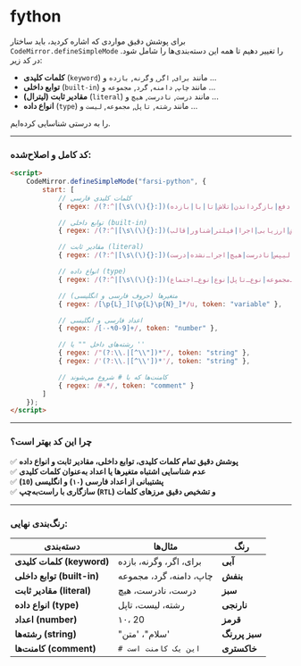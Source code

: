 # fython


برای پوشش دقیق مواردی که اشاره کردید، باید ساختار `CodeMirror.defineSimpleMode` را تغییر دهیم تا همه این دسته‌بندی‌ها را شامل شود. در کد زیر:  

- **کلمات کلیدی** (`keyword`) مانند `برای`, `اگر`, `وگرنه`, `بازده` و ...  
- **توابع داخلی** (`built-in`) مانند `چاپ`, `دامنه`, `گرد`, `مجموعه` و ...  
- **مقادیر ثابت (لیترال)** (`literal`) مانند `درست`, `نادرست`, `هیچ` و ...  
- **انواع داده** (`type`) مانند `رشته`, `تاپل`, `مجموعه`, `لیست` و ...  

را به درستی شناسایی کرده‌ایم.  

---

### **کد کامل و اصلاح‌شده:**
```html
<script>
    CodeMirror.defineSimpleMode("farsi-python", {
        start: [
            // کلمات کلیدی فارسی
            { regex: /(?:^|[\s\(\){}:])(و|همچون|تایید|ناهمگام|منتظر|شکستن|حالت|کلاس|ادامه|تعریف|حذف|دیگر|وگرنه|استثنا|درنهایت|برای|از|سراسری|اگر|وارد|در|هست|لاندا|تطابق|نه|یا|عبور|دفع|بازگرداندن|تلاش|تا|با|بازده)(?=$|[\s\(\){}:])/u, token: "keyword" },

            // توابع داخلی (built-in)
            { regex: /(?:^|[\s\(\){}:])(ــ‌وارد‌ــ|قدرمطلق|همه|هر|خوانا|دوتایی|منطقی|شکست|آرایه|بایت|فراخوانی|کاراکتر|کلاسی|ترکیب|مختلط|حذف_ویژگی|دیکشنری|فهرست|تقسیم|شمارش|ارزیابی|اجرا|فیلتر|شناور|قالب|frozenset|دریافت|جهانی|hasattr|هش|کمک|هگزا|شناسه|ورودی|صحیح|نمونه|issubclass|تکرار|طول|لیست|محلی|نقشه|بیشینه|حافظه|کمینه|بعدی|شی|هشتایی|باز|ترتیب|توان|چاپ|ویژگی|دامنه|نمایش|معکوس|گرد|مجموعه|تنظیم|برش|مرتب|ایستا|رشته|جمع|ممتاز|تاپل|نوع|متغیرها|زیپ)(?=$|[\s\(\){}:])/u, token: "builtin" },

            // مقادیر ثابت (literal)
            { regex: /(?:^|[\s\(\){}:])(ــ‌دیباگ‌ــ|الیپس|نادرست|هیچ|اجراـ‌نشده|درست)(?=$|[\s\(\){}:])/u, token: "atom" },

            // انواع داده (type)
            { regex: /(?:^|[\s\(\){}:])(هر‌نوع|قابل‌ـ‌فراخوانی|روال|نوع‌ـ‌دیکشنری|نوع‌ـ‌لیست|نوع‌ـ‌اختیاری|نوع‌ـ‌عمومی|مقدار‌ـثابت|نوع‌ـ‌دنباله|نوع‌ـ‌مجموعه|نوع‌ـ‌تاپل|نوع|نوع‌ـ‌اجتماع)(?=$|[\s\(\){}:])/u, token: "type" },

            // متغیرها (حروف فارسی و انگلیسی)
            { regex: /[\p{L}_][\p{L}\p{N}_]*/u, token: "variable" },

            // اعداد فارسی و انگلیسی
            { regex: /[۰-۹0-9]+/, token: "number" },

            // رشته‌های داخل "" یا ''
            { regex: /"(?:\\.|[^\\"])*"/, token: "string" },
            { regex: /'(?:\\.|[^\\'])*'/, token: "string" },

            // کامنت‌ها که با # شروع می‌شوند
            { regex: /#.*/, token: "comment" }
        ]
    });
</script>
```

---

### **چرا این کد بهتر است؟**
✅ **پوشش دقیق تمام کلمات کلیدی، توابع داخلی، مقادیر ثابت و انواع داده**  
✅ **عدم شناسایی اشتباه متغیرها یا اعداد به‌عنوان کلمات کلیدی**  
✅ **پشتیبانی از اعداد فارسی (`۱۰`) و انگلیسی (`10`)**  
✅ **سازگاری با راست‌به‌چپ (`RTL`) و تشخیص دقیق مرزهای کلمات**  

---

### **رنگ‌بندی نهایی:**
| **دسته‌بندی**  | **مثال‌ها** | **رنگ** |
|---------------|------------|--------|
| **کلمات کلیدی (keyword)** | برای، اگر، وگرنه، بازده | **آبی** |
| **توابع داخلی (built-in)** | چاپ، دامنه، گرد، مجموعه | **بنفش** |
| **مقادیر ثابت (literal)** | درست، نادرست، هیچ | **سبز** |
| **انواع داده (type)** | رشته، لیست، تاپل | **نارنجی** |
| **اعداد (number)** | ۱۰، 20 | **قرمز** |
| **رشته‌ها (string)** | "سلام"، 'متن' | **سبز پررنگ** |
| **کامنت‌ها (comment)** | `# این یک کامنت است` | **خاکستری** |
